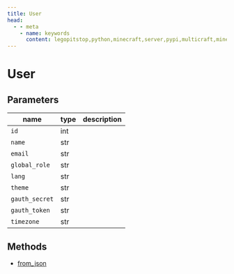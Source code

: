 ```yaml
---
title: User
head:
  - - meta
    - name: keywords
      content: legopitstop,python,minecraft,server,pypi,multicraft,minecraftserver,pythonpackage
---
```


# User

## Parameters

| name           | type | description |
| -------------- | ---- | ----------- |
| `id`           | int  |             |
| `name`         | str  |             |
| `email`        | str  |             |
| `global_role`  | str  |             |
| `lang`         | str  |             |
| `theme`        | str  |             |
| `gauth_secret` | str  |             |
| `gauth_token`  | str  |             |
| `timezone`     | str  |             |

## Methods

- [from_json](#from-json)
